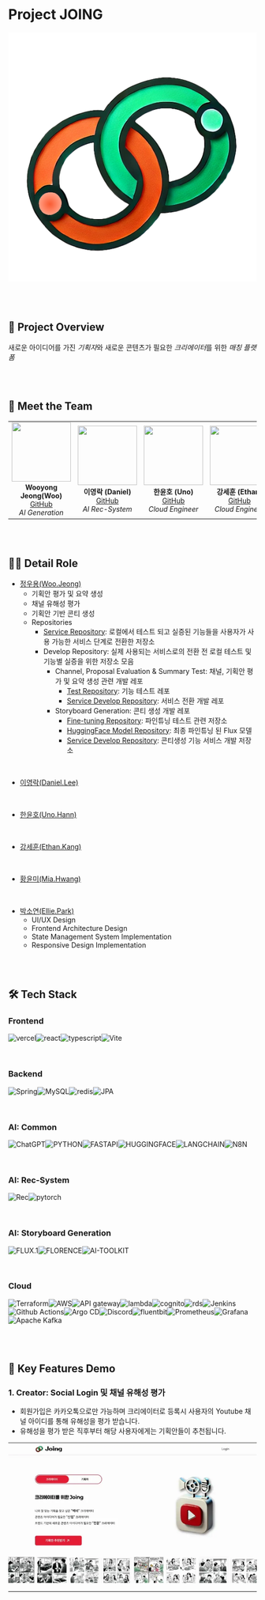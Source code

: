 # Project JOING

![Project Logo Joing](/static/images/joinglogo_noback.png)

<Br>
<Br>

## 🚀 Project Overview

새로운 아이디어를 가진 *기획자*와 새로운 콘텐츠가 필요한 *크리에이터*를 위한 *매칭 플랫 폼*

<Br>
<Br>

## 👥 Meet the Team

<table>
  <tr align="center">
    <td>
      <img src="https://github.com/jwywoo.png?size=100" width="120" height="120"><br>
      <b>Wooyong Jeong(Woo)</b><br>
      <a href="https://github.com/jwywoo">GitHub</a><br>
      <i>AI Generation</i>
    </td>
    <td>
      <img src="https://github.com/0like2.png?size=100" width="120" height="120"><br>
      <b>이영락 (Daniel)</b><br>
      <a href="https://github.com/0like2">GitHub</a><br>
      <i>AI Rec-System</i>
    </td>
    <td>
      <img src="https://github.com/hnnynh.png?size=100" width="120" height="120"><br>
      <b>한윤호 (Uno)</b><br>
      <a href="https://github.com/hnnynh">GitHub</a><br>
      <i>Cloud Engineer</i>
    </td>
    <td>
      <img src="https://github.com/sortOps.png?size=100" width="120" height="120"><br>
      <b>강세훈 (Ethan)</b><br>
      <a href="https://github.com/sortOps">GitHub</a><br>
      <i>Cloud Engineer</i>
    </td>
    <td>
      <img src="https://github.com/hyoom.png?size=100" width="120" height="120"><br>
      <b>황윤미 (Mia)</b><br>
      <a href="https://github.com/hyoom">GitHub</a><br>
      <i>Backend + PM</i>
    </td>
    <td>
      <img src="https://github.com/PARK-SSOYEON.png?size=100" width="120" height="120"><br>
      <b>박소연 (Ellie)</b><br>
      <a href="https://github.com/PARK-SSOYEON">GitHub</a><br>
      <i>Frontend + UI/UX</i>
    </td>
  </tr>
</table>

<Br>
<Br>

## 💁‍♂️ Detail Role <a name = "role"></a>
+ [정우용(Woo.Jeong)](https://github.com/jwywoo)
  - 기획안 평가 및 요약 생성
  - 채널 유해성 평가
  - 기획안 기반 콘티 생성
  - Repositories
    - [Service Repository](https://github.com/KTB-6-Joing/joing-genai-server): 로컬에서 테스트 되고 실증된 기능들을 사용자가 사용 가능한 서비스 단계로 전환한 저장소
    - Develop Repository: 실제 사용되는 서비스로의 전환 전 로컬 테스트 및 기능별 실증을 위한 저장소 모음
      - Channel, Proposal Evaluation & Summary Test: 채널, 기획안 평가 및 요약 생성 관련 개발 레포
        - [Test Repository](https://github.com/jwywoo/Project-Joing-MVP-Dev): 기능 테스트 레포
        - [Service Develop Repository](https://github.com/jwywoo/Project-Joing-Service-MVP-Dev): 서비스 전환 개발 레포
      - Storyboard Generation: 콘티 생성 개발 레포
        - [Fine-tuning Repository](https://github.com/jwywoo/flux_fine_tuning_joing): 파인튜닝 테스트 관련 저장소
        - [HuggingFace Model Repository](https://huggingface.co/jwywoo/storyboard-scene-generation-model-flux-v3-FLH): 최종 파인튜닝 된 Flux 모델
        - [Service Develop Repository](): 콘티생성 기능 서비스 개발 저장소

<Br>


+ [이영락(Daniel.Lee)](https://github.com/0like2)

<Br>

+ [한윤호(Uno.Hann)](https://github.com/hnnynh)


<Br>

+ [강세훈(Ethan.Kang)](https://github.com/sortOps)


<Br>

+ [황윤미(Mia.Hwang)](https://github.com/hyoom)

<Br>

+ [박소연(Ellie.Park)](https://github.com/PARK-SSOYEON)
  - UI/UX Design
  - Frontend Architecture Design
  - State Management System Implementation
  - Responsive Design Implementation

<Br>
<Br>

## 🛠️ Tech Stack

### Frontend

<img alt="vercel" src="https://img.shields.io/badge/vercel-000000.svg?&style=for-the-badge&logo=Git&logoColor=white"/><img alt="react" src="https://img.shields.io/badge/react-61DAFB.svg?&style=for-the-badge&logo=react&logoColor=white"/><img alt="typescript" src="https://img.shields.io/badge/typescript-3178C6.svg?&style=for-the-badge&logo=typescript&logoColor=white"/><img alt="Vite" src="https://img.shields.io/badge/vite-646CFF.svg?&style=for-the-badge&logo=vite&logoColor=white"/>

<Br>

### Backend

<img alt="Spring" src="https://img.shields.io/badge/spring-6DB33F.svg?&style=for-the-badge&logo=spring&logoColor=white"/><img alt="MySQL" src="https://img.shields.io/badge/mysql-4479A1.svg?&style=for-the-badge&logo=mysql&logoColor=white"/><img alt="redis" src="https://img.shields.io/badge/redis-FF4438.svg?&style=for-the-badge&logo=redis&logoColor=white"/><img alt="JPA" src ="https://img.shields.io/badge/jpa-6DB33F.svg?&style=for-the-badge&logo=jpa&logoColor=white"/>

<Br>

### AI: Common

<img alt="ChatGPT" src="https://img.shields.io/badge/openai-412991.svg?&style=for-the-badge&logo=openai&logoColor=white"/><img alt="PYTHON" src="https://img.shields.io/badge/python-3776AB.svg?&style=for-the-badge&logo=python&logoColor=white"/><img alt="FASTAPI" src="https://img.shields.io/badge/fastapi-009688.svg?&style=for-the-badge&logo=fastapi&logoColor=white"/><img alt="HUGGINGFACE" src="https://img.shields.io/badge/huggingface-FFD21E.svg?&style=for-the-badge&logo=huggingface&logoColor=white"/><img alt="LANGCHAIN" src="https://img.shields.io/badge/langchain-1C3C3C.svg?&style=for-the-badge&logo=langchain&logoColor=white"/><img alt="N8N" src="https://img.shields.io/badge/n8n-EA4B71.svg?&style=for-the-badge&logo=n8n&logoColor=white"/>

<Br>

### AI: Rec-System

<img alt="Rec" src="https://img.shields.io/badge/sentence--bert-lightgrey.svg?&style=for-the-badge&logo=pytorch&logoColor=white"/><img alt="pytorch" src="https://img.shields.io/badge/pytorch-EE4C2C.svg?&style=for-the-badge&logo=pytorch&logoColor=white"/>

<Br>

### AI: Storyboard Generation
<img alt="FLUX.1" src="https://img.shields.io/badge/FLUX.1-4A90E2.svg?&style=for-the-badge"/><img alt="FLORENCE" src="https://img.shields.io/badge/FLORENCE--2-50E3C2.svg?&style=for-the-badge"/><img alt="AI-TOOLKIT" src="https://img.shields.io/badge/AI--TOOLKIT-F5A623.svg?&style=for-the-badge"/>

<Br>

### Cloud

<img alt="Terraform" src="https://img.shields.io/badge/Terraform-844FBA.svg?&style=for-the-badge&logo=terraform&logoColor=white"/><img alt="AWS" src="https://img.shields.io/badge/amazonwebservices-66459B.svg?&style=for-the-badge&logo=amazonwebservices&logoColor=white"/><img alt="API gateway" src="https://img.shields.io/badge/amazonapigateway-FF4F8B.svg?&style=for-the-badge&logo=amazonapigateway&logoColor=white"/><img alt="lambda" src="https://img.shields.io/badge/awslambda-FF9900.svg?&style=for-the-badge&logo=awslambda&logoColor=white"/><img alt="cognito" src="https://img.shields.io/badge/amazoncognito-DD344C.svg?&style=for-the-badge&logo=amazoncognito&logoColor=white"/><img alt="rds" src="https://img.shields.io/badge/amazonrds-527FFF.svg?&style=for-the-badge&logo=amazonrds&logoColor=white"/><img alt="Jenkins" src="https://img.shields.io/badge/jenkins-D24939.svg?&style=for-the-badge&logo=jenkins&logoColor=white"/><img alt="Github Actions" src="https://img.shields.io/badge/githubactions-2088FF.svg?&style=for-the-badge&logo=githubactions&logoColor=white"/><img alt="Argo CD" src="https://img.shields.io/badge/argo-EF7B4D.svg?&style=for-the-badge&logo=argo&logoColor=white"/><img alt="Discord" src="https://img.shields.io/badge/discord-5865F2.svg?&style=for-the-badge&logo=discord&logoColor=white"/><img alt="fluentbit" src="https://img.shields.io/badge/fluentbit-49BDA5.svg?&style=for-the-badge&logo=fluentbit&logoColor=white"/><img alt="Prometheus" src="https://img.shields.io/badge/prometheus-E6522C.svg?&style=for-the-badge&logo=prometheus&logoColor=white"/><img alt="Grafana" src="https://img.shields.io/badge/grafana-F46800.svg?&style=for-the-badge&logo=grafana&logoColor=white"/><img alt="Apache Kafka" src="https://img.shields.io/badge/apachekafka-231F20.svg?&style=for-the-badge&logo=apachekafka&logoColor=white"/>


<Br>
<Br>

## 📸 Key Features Demo

### 1. Creator: Social Login 및 채널 유해성 평가

- 회원가입은 카카오톡으로만 가능하며 크리에이터로 등록시 사용자의 Youtube 채널 아이디를 통해 유해성을 평가 받습니다.
- 유해성을 평가 받은 직후부터 해당 사용자에게는 기획안들이 추천됩니다.

![Creator Social Login & Validation](/static/gifs/ezgif.com-video-to-webp-converter.webp)

---
